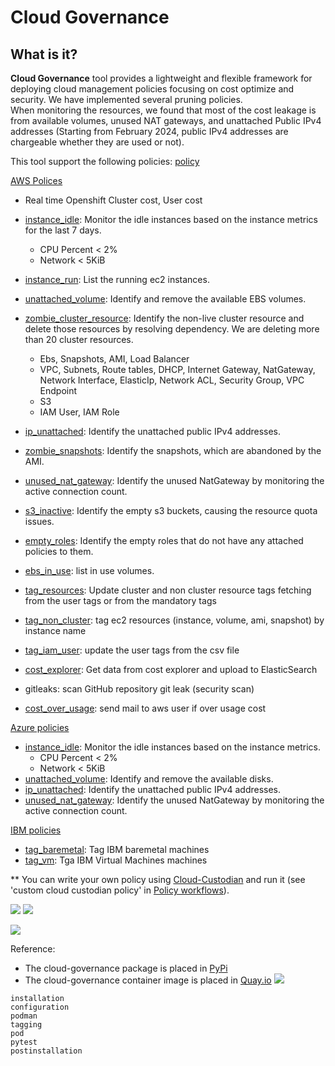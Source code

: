 # Cloud Governance

## What is it?

**Cloud Governance** tool provides a lightweight and flexible framework for deploying cloud management policies focusing
on cost optimize and security.
We have implemented several pruning policies. \
When monitoring the resources, we found that most of the cost leakage is from available volumes, unused NAT gateways,
and unattached Public IPv4 addresses (Starting from February 2024, public IPv4 addresses are chargeable whether they are
used or not).

This tool support the following policies:
[policy](../../cloud_governance/policy)

[AWS Polices](../../cloud_governance/policy/aws)

* Real time Openshift Cluster cost, User cost
* [instance_idle](../../cloud_governance/policy/aws/cleanup/instance_idle.py): Monitor the idle instances based on the
  instance metrics for the last 7 days.
    * CPU Percent < 2%
    * Network < 5KiB
* [instance_run](../../cloud_governance/policy/aws/cleanup/instance_run.py): List the running ec2 instances.
* [unattached_volume](../../cloud_governance/policy/aws/cleanup/unattached_volume.py): Identify and remove the available
  EBS volumes.
* [zombie_cluster_resource](../../cloud_governance/policy/aws/zombie_cluster_resource_test.py): Identify the non-live
  cluster
  resource and delete those resources by resolving dependency. We are deleting more than 20 cluster resources.
    * Ebs, Snapshots, AMI, Load Balancer
    * VPC, Subnets, Route tables, DHCP, Internet Gateway, NatGateway, Network Interface, ElasticIp, Network ACL,
      Security Group, VPC Endpoint
    * S3
    * IAM User, IAM Role
* [ip_unattached](../../cloud_governance/policy/aws/ip_unattached.py): Identify the unattached public IPv4 addresses.
* [zombie_snapshots](../../cloud_governance/policy/aws/zombie_snapshots.py): Identify the snapshots, which are abandoned
  by
  the AMI.
* [unused_nat_gateway](../../cloud_governance/policy/aws/cleanup/unused_nat_gateway.py): Identify the unused NatGateway
  by monitoring the active connection count.
* [s3_inactive](../../cloud_governance/policy/aws/s3_inactive.py): Identify the empty s3 buckets, causing the resource
  quota issues.
* [empty_roles](../../cloud_governance/policy/aws/empty_roles.py): Identify the empty roles that do not have any
  attached policies to them.
* [ebs_in_use](../../cloud_governance/policy/aws/ebs_in_use.py): list in use volumes.
* [tag_resources](../../cloud_governance/policy/policy_operations/aws/tag_cluster): Update cluster and non cluster
  resource tags fetching from the user tags or from the mandatory tags
* [tag_non_cluster](../../cloud_governance/policy/policy_operations/aws/tag_non_cluster): tag ec2 resources (instance,
  volume, ami, snapshot) by instance name
* [tag_iam_user](../../cloud_governance/policy/policy_operations/aws/tag_user): update the user tags from the csv file
* [cost_explorer](../../cloud_governance/policy/aws/cost_explorer.py): Get data from cost explorer and upload to
  ElasticSearch

* gitleaks: scan GitHub repository git leak (security scan)
* [cost_over_usage](../../cloud_governance/policy/aws/cost_over_usage.py): send mail to aws user if over usage cost

[Azure policies](../../cloud_governance/policy/azure)

* [instance_idle](../../cloud_governance/policy/azure/cleanup/instance_idle.py): Monitor the idle instances based on the
  instance metrics.
    * CPU Percent < 2%
    * Network < 5KiB
* [unattached_volume](../../cloud_governance/policy/azure/cleanup/unattached_volume.py): Identify and remove the
  available
  disks.
* [ip_unattached](../../cloud_governance/policy/azure/cleanup/ip_unattached.py): Identify the unattached public IPv4
  addresses.
* [unused_nat_gateway](../../cloud_governance/policy/azure/cleanup/unused_nat_gateway.py): Identify the unused
  NatGateway by
  monitoring the active connection count.

[IBM policies](../../cloud_governance/policy/ibm)

* [tag_baremetal](../../cloud_governance/policy/ibm/tag_baremetal.py): Tag IBM baremetal machines
* [tag_vm](../../cloud_governance/policy/ibm/tag_vm.py): Tga IBM Virtual Machines machines

** You can write your own policy using [Cloud-Custodian](https://cloudcustodian.io/docs/quickstart/index.html)
and run it (see 'custom cloud custodian policy' in [Policy workflows](#policy-workloads)).

![](../../images/cloud_governance1.png)
![](../../images/demo.gif)

![](../../images/cloud_governance2.png)

Reference:

* The cloud-governance package is placed in [PyPi](https://pypi.org/project/cloud-governance/)
* The cloud-governance container image is placed in [Quay.io](https://quay.io/repository/ebattat/cloud-governance)
  ![](../../images/cloud_governance3.png)

<!-- Table of contents -->

```{toctree}
installation
configuration
podman
tagging
pod
pytest
postinstallation
```
